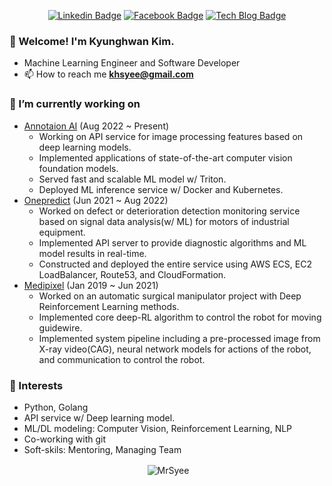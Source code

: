 <div align=center>

[![Linkedin Badge](https://img.shields.io/badge/-LinkedIn-blue?style=flat-square&logo=Linkedin&logoColor=white&link=https://www.linkedin.com/in/kyunghwan-kim-0739a314a/)](https://www.linkedin.com/in/kyunghwan-kim-0739a314a/) 
[![Facebook Badge](https://img.shields.io/badge/-Facebook-1877f2?style=flat-square&logo=facebook&logoColor=white&link=https://www.facebook.com/blue2856)](https://www.facebook.com/blue2856)
[![Tech Blog Badge](http://img.shields.io/badge/-Tech%20blog-black?style=flat-square&logo=github&link=https://mrsyee.github.io/)](https://mrsyee.github.io/) 
</div>

### 👋 Welcome! I'm Kyunghwan Kim.
- Machine Learning Engineer and Software Developer
- 📫 How to reach me **khsyee@gmail.com**
### 🔭 I’m currently working on
- [Annotaion AI](https://www.annotation-ai.com/) (Aug 2022 ~ Present)
  - Working on API service for image processing features based on deep learning models.
  - Implemented applications of state-of-the-art computer vision foundation models.
  - Served fast and scalable ML model w/ Triton.
  - Deployed ML inference service w/ Docker and Kubernetes.
- [Onepredict](https://onepredict.ai/) (Jun 2021 ~ Aug 2022)
  - Worked on defect or deterioration detection monitoring service based on signal data analysis(w/ ML) for motors of industrial equipment.
  - Implemented API server to provide diagnostic algorithms and ML model results in real-time.
  - Constructed and deployed the entire service using AWS ECS, EC2 LoadBalancer, Route53, and CloudFormation.
- [Medipixel](https://www.medipixel.io/) (Jan 2019 ~ Jun 2021)
  - Worked on an automatic surgical manipulator project with Deep Reinforcement Learning methods.
  - Implemented core deep-RL algorithm to control the robot for moving guidewire.
  - Implemented system pipeline including a pre-processed image from X-ray video(CAG), neural network models for actions of the robot, and communication to control the robot.
### 🌱 Interests
- Python, Golang
- API service w/ Deep learning model.
- ML/DL modeling: Computer Vision, Reinforcement Learning, NLP
- Co-working with git
- Soft-skils: Mentoring, Managing Team

<p align="center">&nbsp;<img align="center" src="https://github-readme-stats.vercel.app/api?username=mrsyee&show_icons=true" alt="MrSyee"/></p>
